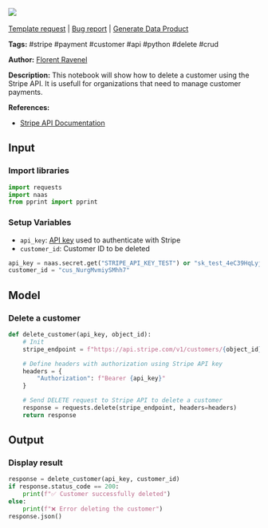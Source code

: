 <a href="https://app.naas.ai/user-redirect/naas/downloader?url=https://raw.githubusercontent.com/jupyter-naas/awesome-notebooks/master/Stripe/Stripe_Delete_a_customer.ipynb" target="_parent"><img src="https://naasai-public.s3.eu-west-3.amazonaws.com/open_in_naas.svg"/></a><br><br><a href="https://github.com/jupyter-naas/awesome-notebooks/issues/new?assignees=&labels=&template=template-request.md&title=Tool+-+Action+of+the+notebook+">Template request</a> | <a href="https://github.com/jupyter-naas/awesome-notebooks/issues/new?assignees=&labels=bug&template=bug_report.md&title=Stripe+-+Delete+a+customer:+Error+short+description">Bug report</a> | <a href="https://app.naas.ai/user-redirect/naas/downloader?url=https://raw.githubusercontent.com/jupyter-naas/awesome-notebooks/master/Naas/Naas_Start_data_product.ipynb" target="_parent">Generate Data Product</a>

**Tags:** #stripe #payment #customer #api #python #delete #crud

**Author:** [Florent Ravenel](https://www.linkedin.com/in/florent-ravenel/)

**Description:** This notebook will show how to delete a customer using the Stripe API. It is usefull for organizations that need to manage customer payments.

**References:**
- [Stripe API Documentation](https://stripe.com/docs/api/customers/delete?lang=python)

## Input

### Import libraries


```python
import requests
import naas
from pprint import pprint
```

### Setup Variables
- `api_key`: [API key](https://stripe.com/docs/keys) used to authenticate with Stripe
- `customer_id`: Customer ID to be deleted


```python
api_key = naas.secret.get("STRIPE_API_KEY_TEST") or "sk_test_4eC39HqLyjWDarjtT1zdp7dc"
customer_id = "cus_NurgMvmiySMhh7"
```

## Model

### Delete a customer


```python
def delete_customer(api_key, object_id):
    # Init
    stripe_endpoint = f"https://api.stripe.com/v1/customers/{object_id}"

    # Define headers with authorization using Stripe API key
    headers = {
        "Authorization": f"Bearer {api_key}"
    }

    # Send DELETE request to Stripe API to delete a customer
    response = requests.delete(stripe_endpoint, headers=headers)
    return response
```

## Output

### Display result


```python
response = delete_customer(api_key, customer_id)
if response.status_code == 200:
    print(f"✅ Customer successfully deleted")
else:
    print(f"❌ Error deleting the customer")
response.json()
```

 
